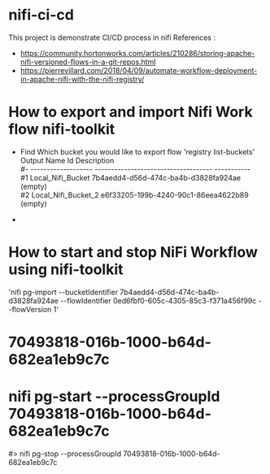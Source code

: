 # nifi-ci-cd
This project is demonstrate CI/CD process in nifi
References : 
* https://community.hortonworks.com/articles/210286/storing-apache-nifi-versioned-flows-in-a-git-repos.html
* https://pierrevillard.com/2018/04/09/automate-workflow-deployment-in-apache-nifi-with-the-nifi-registry/

# How to export and import Nifi Work flow nifi-toolkit 
* Find Which bucket you would like to export flow
  'registry list-buckets'
  Output
  Name                  Id                                     Description   
#-   -------------------   ------------------------------------   -----------   
#1   Local_Nifi_Bucket     7b4aedd4-d56d-474c-ba4b-d3828fa924ae   (empty)       
#2   Local_Nifi_Bucket_2   e6f33205-199b-4240-90c1-86eea4622b89   (empty)

* 
# How to start and stop NiFi Workflow using nifi-toolkit 
'nifi pg-import --bucketIdentifier 7b4aedd4-d56d-474c-ba4b-d3828fa924ae --flowIdentifier 0ed6fbf0-605c-4305-85c3-f371a456f99c --flowVersion 1'

# 70493818-016b-1000-b64d-682ea1eb9c7c

#
# nifi pg-start --processGroupId 70493818-016b-1000-b64d-682ea1eb9c7c
#> nifi pg-stop --processGroupId 70493818-016b-1000-b64d-682ea1eb9c7c
